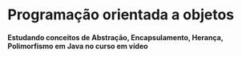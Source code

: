 # Programação orientada a objetos
#### Estudando conceitos de Abstração, Encapsulamento, Herança, Polimorfismo em Java no curso em vídeo
